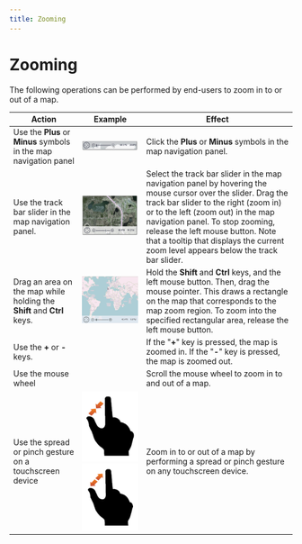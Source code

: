 ```yaml
---
title: Zooming
---
```

# Zooming
The following operations can be performed by end-users to zoom in to or out of a map.

| Action | Example | Effect |
|---|---|---|
| Use the **Plus** or **Minus** symbols in the map navigation panel | ![MapNavPanelClickPlusSymbol](../../images/img22759.png) | Click the **Plus**  or **Minus**  symbols in the map navigation panel. |
| Use the track bar slider in the map navigation panel. | ![MapNavPanelTrackBar](../../images/img22761.png) | Select the track bar slider in the map navigation panel by hovering the mouse cursor over the slider. Drag the track bar slider to the right (zoom in) or to the left (zoom out) in the map navigation panel. To stop zooming, release the left mouse button. Note that a tooltip that displays the current zoom level appears below the track bar slider. |
| Drag an area on the map while holding the **Shift** and **Ctrl** keys. | ![ZoomInSelectMap](../../images/img22755.png) | Hold the **Shift** and **Ctrl** keys, and the left mouse button. Then, drag the mouse pointer. This draws a rectangle on the map that corresponds to the map zoom region. To zoom into the specified rectangular area, release the left mouse button. |
| Use the **+** or **-** keys. |  | If the "**+**" key is pressed, the map is zoomed in. If the "**-**" key is pressed, the map is zoomed out. |
| Use the mouse wheel |  | Scroll the mouse wheel to zoom in to and out of a map. |
| Use the spread or pinch gesture on a touchscreen device | ![Gesture_ZoomIn](../../images/img18689.png) ![Gesture_ZoomOut](../../images/img18690.png) | Zoom in to or out of a map by performing a spread or pinch gesture on any touchscreen device. |